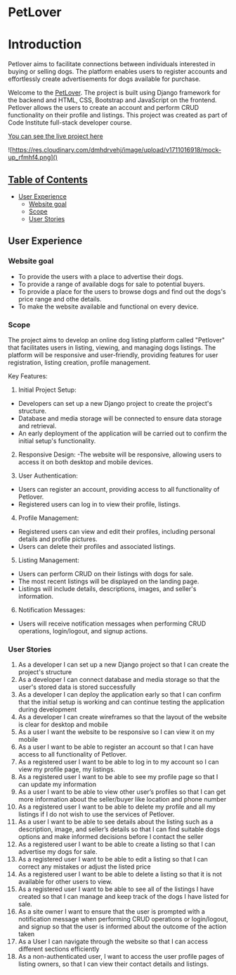 # PetLover

# Introduction

Petlover aims to facilitate connections between individuals interested in buying or selling dogs. The platform enables users to register accounts and effortlessly create advertisements for dogs available for purchase.

Welcome to the [PetLover](https://petlover-6900a2845617.herokuapp.com/). The project is built using Django framework for the backend and HTML, CSS, Bootstrap and JavaScript on the frontend. Petlover allows the users to create an account and perform CRUD functionality on their profile and listings. This project was created as part of Code Institute full-stack developer course.

[You can see the live project here](https://petlover-6900a2845617.herokuapp.com/)

![https://res.cloudinary.com/dmhdrvehj/image/upload/v1711016918/mock-up_rfmhf4.png]()

## [Table of Contents](#table-of-contents)

- [User Experience](#user-experience)
  - [Website goal](#website-goal)
  - [Scope](#scope)
  - [User Stories](#user-stories)

## User Experience

### Website goal

- To provide the users with a place to advertise their dogs.
- To provide a range of available dogs for sale to potential buyers.
- To provide a place for the users to browse dogs and find out the dogs's price range and othe details.
- To make the website available and functional on every device.

### Scope

The project aims to develop an online dog listing platform called "Petlover" that facilitates users in listing, viewing, and managing dogs listings. The platform will be responsive and user-friendly, providing features for user registration, listing creation, profile management.

Key Features:

1. Initial Project Setup:

- Developers can set up a new Django project to create the project's structure.
- Database and media storage will be connected to ensure data storage and retrieval.
- An early deployment of the application will be carried out to confirm the initial setup's functionality.

2. Responsive Design: -The website will be responsive, allowing users to access it on both desktop and mobile devices.

3. User Authentication:

- Users can register an account, providing access to all functionality of Petlover.
- Registered users can log in to view their profile, listings.

4. Profile Management:

- Registered users can view and edit their profiles, including personal details and profile pictures.
- Users can delete their profiles and associated listings.

5. Listing Management:
- Users can perform CRUD on their listings with dogs for sale.
- The most recent listings will be displayed on the landing page.
- Listings will include details, descriptions, images, and seller's information.

6. Notification Messages:

- Users will receive notification messages when performing CRUD operations, login/logout, and signup actions.

### User Stories

1. As a developer I can set up a new Django project so that I can create the project's structure
2. As a developer I can connect database and media storage so that the user's stored data is stored successfully
3. As a developer I can deploy the application early so that I can confirm that the initial setup is working and can continue testing the application during development
4. As a developer I can create wireframes so that the layout of the website is clear for desktop and mobile
5. As a user I want the website to be responsive so I can view it on my mobile
6. As a user I want to be able to register an account so that I can have access to all functionality of Petlover.
7. As a registered user I want to be able to log in to my account so I can view my profile page, my listings.
8. As a registered user I want to be able to see my profile page so that I can update my information
9. As a user I want to be able to view other user’s profiles so that I can get more information about the seller/buyer like location and phone number
10. As a registered user I want to be able to delete my profile and all my listings if I do not wish to use the services of Petlover.
11. As a user I want to be able to see details about the listing such as a description, image, and seller’s details so that I can find suitable dogs options and make informed decisions before I contact the seller
12. As a registered user I want to be able to create a listing so that I can advertise my dogs for sale.
13. As a registered user I want to be able to edit a listing so that I can correct any mistakes or adjust the listed price
14. As a registered user I want to be able to delete a listing so that it is not available for other users to view.
15. As a registered user I want to be able to see all of the listings I have created so that I can manage and keep track of the dogs I have listed for sale.
16. As a site owner I want to ensure that the user is prompted with a notification message when performing CRUD operations or login/logout, and signup so that the user is informed about the outcome of the action taken
17. As a User I can navigate through the website so that I can access different sections efficiently
18. As a non-authenticated user, I want to access the user profile pages of listing owners, so that I can view their contact details and listings.



